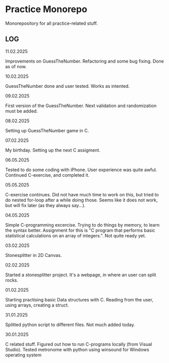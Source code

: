 # Practice Monorepo

Monorepository for all practice-related stuff.

## LOG

11.02.2025

Improvements on GuessTheNumber. Refactoring and some bug fixing. Done as of now.

10.02.2025

GuessTheNumber done and user tested. Works as intented.

09.02.2025

First version of the GuessTheNumber. Next validation and randomization must be added.

08.02.2025

Setting up GuessTheNumber game in C.

07.02.2025

My birthday. Setting up the next C assigment.

06.05.2025

Tested to do some coding with iPhone. User experience was quite awful. Continued C-exercise, and completed it.

05.05.2025

C-exercise continues. Did not have much time to work on this, but tried to do nested for-loop after a while doing those. Seems like it does not work, but will fix later (as they always say...).

04.05.2025

Simple C-programming excercise. Trying to do things by memory, to learn the syntax better. Assignment for this is "C program that performs basic statistical calculations on an array of integers.". Not quite ready yet.

03.02.2025

Stonesplitter in 2D Canvas.

02.02.2025

Started a stonesplitter project. It's a webpage, in where an user can split rocks.

01.02.2025

Starting practising basic Data structures with C. Reading from the user, using arrays, creating a struct.

31.01.2025

Splitted python script to different files. Not much added today.

30.01.2025

C related stuff. Figured out how to run C-programs locally (from Visual Studio). Tested metronome with python using winsound for Windows operating system
